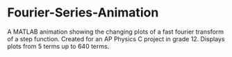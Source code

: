 # Fourier-Series-Animation
 A MATLAB animation showing the changing plots of a fast fourier transform of a step function. Created for an AP Physics C project in grade 12. Displays plots from 5 terms up to 640 terms. 
